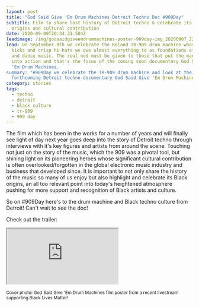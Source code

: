 ```yaml
---
layout: post
title: "God Said Give 'Em Drum Machines Detroit Techno Doc #909Day"
subtitle: Film to share lost history of Detroit techno & celebrate its Black
  origins and cultural contribution
date: 2020-09-09T20:34:31.504Z
leadimage: /img/godsaidgiveemdrummachines-poster-909day-img_20200907_222234802_burst001-snapseed-1350x1350-cizm.jpg
lead: On September 9th we celebrate the Roland TR-909 drum machine whose tough
  kicks and crisp hi-hats we owe almost everything to as foundations of techno
  and dance music. The real nod must be given to those that put the machines
  into action and that's the focus of the coming soon documentary God Said Give
  'Em Drum Machines.
summary: "#909Day we celebrate the TR-909 drum machine and look at the
  forthcoming Detroit techno documentary God Said Give 'Em Drum Machines"
category: stories
tags:
  - techno
  - detroit
  - black culture
  - tr-909
  - 909 day
---
```

The film which has been in the works for a number of years and will finally see light of day next year goes deep into the story of Detroit techno through interviews with it's key figures and artists from around the scene. Touching not just on the story of the music, which the 909 was a pivotal tool, but shining light on its pioneering heroes whose significant cultural contribution is often overlooked/forgotten in the global electronic music industry and business that developed since. It is important to not only share the history of the music so many of us enjoy but also highlight and celebrate its Black origins, an all too relevant point into today's heightened atmosphere pushing for more support and recognition of Black artists and culture.

So on #909Day here's to the drum machine and Black techno culture from Detroit! Can't wait to see the doc!

Check out the trailer:

<div class="embed-responsive embed-responsive-16by9">
<iframe class="embed-responsive-item" src="https://player.vimeo.com/video/260015019?h=bd3e8a4cee&byline=0&portrait=0" allow="autoplay; fullscreen; picture-in-picture" allowfullscreen></iframe>
</div>

<small class="text-secondary">Cover photo: God Said Give 'Em Drum Machines film poster from a recent livestream supporting Black Lives Matter!</small>